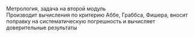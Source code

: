 Метрология, задача на второй модуль<br>
Производит вычисления по критерию Аббе, Граббса, Фишера, вносит поправку на систематическую погрешность и вычисляет доверительные результаты
